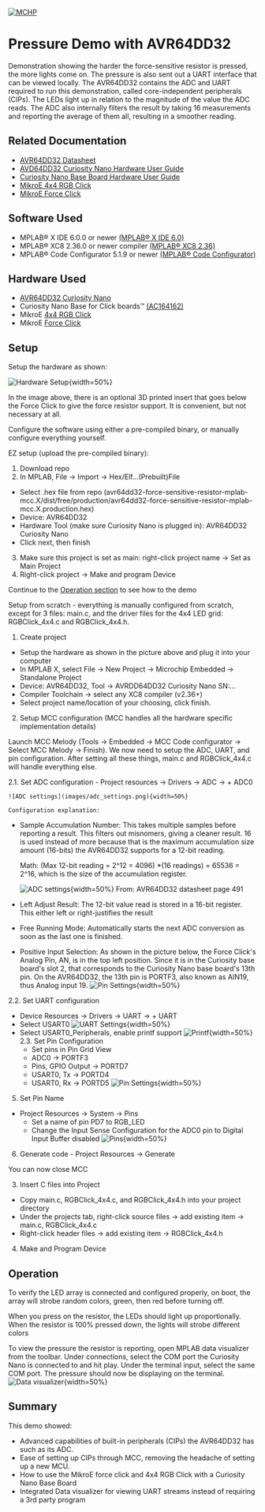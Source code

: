 <!-- Please do not change this logo with link -->

[![MCHP](images/microchip.png)](https://www.microchip.com)

# Pressure Demo with AVR64DD32

<!-- This is where the introduction to the example goes, including mentioning the peripherals used -->
Demonstration showing the harder the force-sensitive resistor is pressed, the more lights come on. The pressure is also sent out a UART interface that can be viewed locally. The AVR64DD32 contains the ADC and UART required to run this demonstration, called core-independent peripherals (CIPs). The LEDs light up in relation to the magnitude of the value the ADC reads. The ADC also internally filters the result by taking 16 measurements and reporting the average of them all, resulting in a smoother reading.

## Related Documentation

<!-- Any information about an application note or tech brief can be linked here. Use unbreakable links!
     In addition a link to the device family landing page and relevant peripheral pages as well:
     - [AN3381 - Brushless DC Fan Speed Control Using Temperature Input and Tachometer Feedback](https://microchip.com/00003381/)
     - [PIC18F-Q10 Family Product Page](https://www.microchip.com/design-centers/8-bit/pic-mcus/device-selection/pic18f-q10-product-family) -->
- [AVR64DD32 Datasheet](https://ww1.microchip.com/downloads/aemDocuments/documents/MCU08/ProductDocuments/DataSheets/AVR64DD32-28-Prelim-DataSheet-DS40002315B.pdf)
- [AVD64DD32 Curiosity Nano Hardware User Guide](https://ww1.microchip.com/downloads/aemDocuments/documents/MCU08/ProductDocuments/UserGuides/AVR64DD32CNANO-Prel-HW-UserGuide-DS50003323.pdf)
- [Curiosity Nano Base Board Hardware User Guide](https://ww1.microchip.com/downloads/en/DeviceDoc/Curiosity-Nano-Base-for-Click-boards-User-Guide-50002839B.pdf)
- [MikroE 4x4 RGB Click](https://www.mikroe.com/4x4-rgb-click)
- [MikroE Force Click](https://www.mikroe.com/force-click)

## Software Used

<!-- All software used in this example must be listed here. Use unbreakable links!
     - MPLAB® X IDE 5.30 or newer [(microchip.com/mplab/mplab-x-ide)](http://www.microchip.com/mplab/mplab-x-ide)
     - MPLAB® XC8 2.10 or a newer compiler [(microchip.com/mplab/compilers)](http://www.microchip.com/mplab/compilers)
     - MPLAB® Code Configurator (MCC) 3.95.0 or newer [(microchip.com/mplab/mplab-code-configurator)](https://www.microchip.com/mplab/mplab-code-configurator)
     - MPLAB® Code Configurator (MCC) Device Libraries PIC10 / PIC12 / PIC16 / PIC18 MCUs [(microchip.com/mplab/mplab-code-configurator)](https://www.microchip.com/mplab/mplab-code-configurator)
     - Microchip PIC18F-Q Series Device Support (1.4.109) or newer [(packs.download.microchip.com/)](https://packs.download.microchip.com/) -->

- MPLAB® X IDE 6.0.0 or newer [(MPLAB® X IDE 6.0)](https://www.microchip.com/en-us/development-tools-tools-and-software/mplab-x-ide?utm_source=GitHub&utm_medium=TextLink&utm_campaign=MCU8_MMTCha_MPAE_Examples&utm_content=avr64dd32-force-sensitive-resistor-mplab-mcc-github)
- MPLAB® XC8 2.36.0 or newer compiler [(MPLAB® XC8 2.36)](https://www.microchip.com/en-us/development-tools-tools-and-software/mplab-xc-compilers?utm_source=GitHub&utm_medium=TextLink&utm_campaign=MCU8_MMTCha_MPAE_Examples&utm_content=avr64dd32-force-sensitive-resistor-mplab-mcc-github)
- MPLAB® Code Configurator 5.1.9 or newer [(MPLAB® Code Configurator)](https://www.microchip.com/en-us/tools-resources/configure/mplab-code-configurator)

## Hardware Used

<!-- All hardware used in this example must be listed here. Use unbreakable links!
     - PIC18F47Q10 Curiosity Nano [(DM182029)](https://www.microchip.com/Developmenttools/ProductDetails/DM182029)
     - Curiosity Nano Base for Click boards™ [(AC164162)](https://www.microchip.com/Developmenttools/ProductDetails/AC164162)
     - POT Click board™ [(MIKROE-3402)](https://www.mikroe.com/pot-click) -->
- [AVR64DD32 Curiosity Nano](https://www.microchip.com/en-us/product/AVR64DD32)
- Curiosity Nano Base for Click boards™ [(AC164162)](https://www.microchip.com/Developmenttools/ProductDetails/AC164162)
- MikroE [4x4 RGB Click](https://www.mikroe.com/4x4-rgb-click)
- MikroE [Force Click](https://www.mikroe.com/force-click)

## Setup

<!-- Explain how to connect hardware and set up software. Depending on complexity, step-by-step instructions and/or tables and/or images can be used -->

Setup the hardware as shown:

![Hardware Setup](images/hardware_setup.JPG){width=50%}

In the image above, there is an optional 3D printed insert that goes below the Force Click to give the force resistor support. It is convenient, but not necessary at all.

Configure the software using either a pre-compiled binary, or manually configure everything yourself.

EZ setup (upload the pre-compiled binary):
1. Download repo
2. In MPLAB, File -> Import -> Hex/Elf...(Prebuilt)File
  - Select .hex file from repo (avr64dd32-force-sensitive-resistor-mplab-mcc.X/dist/free/production/avr64dd32-force-sensitive-resistor-mplab-mcc.X.production.hex)
  - Device: AVR64DD32
  - Hardware Tool (make sure Curiosity Nano is plugged in): AVR64DD32 Curiosity Nano
  - Click next, then finish
3. Make sure this project is set as main: right-click project name -> Set as Main Project
4. Right-click project -> Make and program Device

Continue to the [Operation section](#operation) to see how to the demo

Setup from scratch - everything is manually configured from scratch, except for 3 files: main.c, and the driver files for the 4x4 LED grid: RGBClick_4x4.c and RGBClick_4x4.h.

1. Create project
 - Setup the hardware as shown in the picture above and plug it into your computer
 - In MPLAB X, select File -> New Project -> Microchip Embedded -> Standalone Project
 - Device: AVR64DD32, Tool -> AVRDD64DD32 Curiosity Nano  SN:...
 - Compiler Toolchain -> select any XC8 compiler (v2.36+)
 - Select project name/location of your choosing, click finish.


2. Setup MCC configuration (MCC handles all the hardware specific implementation details)

  Launch MCC Melody (Tools -> Embedded -> MCC Code configurator -> Select MCC Melody -> Finish).
 We now need to setup the ADC, UART, and pin configuration. After setting all these things, main.c and RGBClick_4x4.c will handle everything else.

  2.1. Set ADC configuration
    - Project resources -> Drivers -> ADC -> + ADC0

    ![ADC settings](images/adc_settings.png){width=50%}

    Configuration explanation:
  - Sample Accumulation Number: This takes multiple samples before reporting a result. This filters out misnomers, giving a cleaner result. 16 is used instead of more because that is the maximum accumulation size amount (16-bits) the AVR64DD32 supports for a 12-bit reading.

    Math: (Max 12-bit reading = 2^12 = 4096) *(16 readings) = 65536 = 2^16, which is the size of the accumulation register.

    ![ADC settings](images/accumulation.png){width=50%} From: AVR64DD32 datasheet page 491
  - Left Adjust Result: The 12-bit value read is stored in a 16-bit register. This either left or right-justifies the result
  - Free Running Mode: Automatically starts the next ADC conversion as soon as the last one is finished.
  - Positive Input Selection: As shown in the picture below, the Force Click's Analog Pin, AN, is in the top left position. Since it is in the Curiosity base board's slot 2, that corresponds to the Curiosity Nano base board's 13th pin. On the AVR64DD32, the 13th pin is PORTF3, also known as AIN19, thus Analog input 19.
  ![Pin Settings](images/pin_selection.png){width=50%}

  2.2. Set UART configuration
  - Device Resources -> Drivers -> UART -> + UART
  - Select USART0
  ![UART Settings](images/uart1.png){width=50%}
  - Select USART0_Peripherals, enable printf support
  ![Printf](images/printf_support.png){width=50%}
  2.3. Set Pin Configuration
    - Set pins in Pin Grid View
    - ADC0 -> PORTF3
    - Pins, GPIO Output -> PORTD7
    - USART0, Tx -> PORTD4
    - USART0, Rx -> PORTD5
  ![Pin Settings](images/pin_grid_view.png){width=50%}

  5. Set Pin Name
  - Project Resources -> System -> Pins
    - Set a name of pin PD7 to RGB_LED
    - Change the Input Sense Configuration for the ADC0 pin to Digital Input Buffer disabled
  ![Pins](images/pins.png){width=50%}
  6. Generate code
    - Project Resources -> Generate

  You can now close MCC


3. Insert C files into Project
  - Copy main.c, RGBClick_4x4.c, and RGBClick_4x4.h into your project directory
  - Under the projects tab, right-click source files -> add existing item -> main.c, RGBClick_4x4.c
  - Right-click header files -> add existing item -> RGBClick_4x4.h
4. Make and Program Device


## Operation
<a id="operation"></a>
<!-- Explain how to operate the example. Depending on complexity, step-by-step instructions and/or tables and/or images can be used -->
To verify the LED array is connected and configured properly, on boot, the array will strobe random colors, green, then red before turning off.

When you press on the resistor, the LEDs should light up proportionally. When the resistor is 100% pressed down, the lights will strobe different colors

To view the pressure the resistor is reporting, open MPLAB data visualizer from the toolbar.
Under connections, select the COM port the Curiosity Nano is connected to and hit play.
Under the terminal input, select the same COM port. The pressure should now be displaying on the terminal.
![Data visualizer](images/data_vis_output.png){width=50%}

## Summary

<!-- Summarize what the example has shown -->
This demo showed:
 - Advanced capabilities of built-in peripherals (CIPs) the AVR64DD32 has such as its ADC.
 - Ease of setting up CIPs through MCC, removing the headache of setting up a new MCU.
 - How to use the MikroE force click and 4x4 RGB Click with a Curiosity Nano Base Board
 - Integrated Data visualizer for viewing UART streams instead of requiring a 3rd party program
